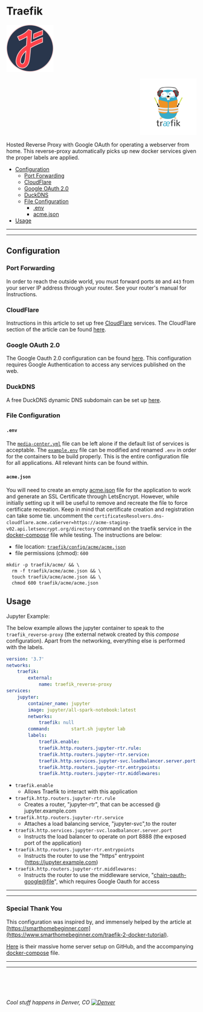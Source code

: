 # Traefik

<p align="left">
  <img src="docs/static/juftin.png" width="125" height="125"  alt="juftin logo">
</p>

<p align="right">
  <img src="https://github.com/traefik/traefik/raw/master/docs/content/assets/img/traefik.logo.png" width="150" alt="traefik logo">
</p>

Hosted Reverse Proxy with Google OAuth for operating a webserver
from home. This reverse-proxy automatically picks up new docker services
given the proper labels are applied.


-   [Configuration](#configuration)
    -   [Port Forwarding](#port-forwarding)
    -   [CloudFlare](#cloudflare)
    -   [Google OAuth 2.0](#google-oauth-20)
    -   [DuckDNS](#duckdns)
    -   [File Configuration](#file-configuration)
        -   [.env](#env)
        -   [acme.json](#acmejson)
-   [Usage](#usage)
* * *

* * *

## Configuration

### Port Forwarding

In order to reach the outside world, you must forward ports 
`80` and `443` from your server IP address through your router. 
See your router's manual for Instructions.

### CloudFlare

Instructions in this article to set up 
free [CloudFlare](https://dash.cloudflare.com/sign-up) services. 
The CloudFlare section of the article can be found 
[here](https://www.smarthomebeginner.com/traefik-reverse-proxy-tutorial-for-docker/#Dynamic_DNS_or_Your_Own_Domain_Name).

### Google OAuth 2.0

The Google Oauth 2.0 configuration can be found [here](https://www.smarthomebeginner.com/google-oauth-with-traefik-docker/#How_do_I_setup_OAuth). This configuration requires Google Authentication to access any services published on the web.

### DuckDNS

A free DuckDNS dynamic DNS subdomain can be set up [here](https://www.duckdns.org).

### File Configuration

#### `.env`

The [`media-center.yml`](media-center-juftin-personal.yml) file can be left alone if the default list of services 
is acceptable. The [`example.env`](example.env) file can be modified and renamed `.env` in order 
for the containers to be build properly. This is the entire configuration file for
all applications. All relevant hints can be found within.

#### `acme.json`

You will need to create an empty [acme.json](traefik/acme/acme.json) file for the
application to work and generate an SSL Certificate through LetsEncrypt. 
However, while initially setting up it will be useful to remove and recreate the file to force
certificate recreation. Keep in mind that certificate creation and registration can take some tie.
uncomment the `certificatesResolvers.dns-cloudflare.acme.caServer=https://acme-staging-v02.api.letsencrypt.org/directory` 
command on the traefik service in the [docker-compose](media-center-juftin-personal.yml) file while testing. 
The instructions are below:

  - file location: [`traefik/config/acme/acme.json`](traefik/acme/acme.json)
  - file permissions (chmod): `600`

```shell script
mkdir -p traefik/acme/ && \
  rm -f traefik/acme/acme.json && \
  touch traefik/acme/acme.json && \
  chmod 600 traefik/acme/acme.json
```

## Usage

Jupyter Example:

The below example allows the jupyter container to speak to the `traefik_reverse-proxy` (the 
external netwok created by this *compose* configuration). Apart from the networking, everything 
else is performed with the labels.

```yaml
version: '3.7'
networks:
    traefik:
        external:
            name: traefik_reverse-proxy
services:
    jupyter:
        container_name: jupyter
        image: jupyter/all-spark-notebook:latest
        networks:
            traefik: null
        command:        start.sh jupyter lab
        labels:
            traefik.enable:                                             true
            traefik.http.routers.jupyter-rtr.rule:                      Host(`jupyter.${DOMAIN_NAME}`)
            traefik.http.routers.jupyter-rtr.service:                   jupyter-svc
            traefik.http.services.jupyter-svc.loadbalancer.server.port: 8888
            traefik.http.routers.jupyter-rtr.entrypoints:               https
            traefik.http.routers.jupyter-rtr.middlewares:               chain-oauth-google@file
```

- `traefik.enable`
    - Allows Traefik to interact with this application 
- `traefik.http.routers.jupyter-rtr.rule`
    - Creates a router, "jupyter-rtr", that can be accessed @ jupyter.example.com
- `traefik.http.routers.jupyter-rtr.service`
    - Attaches a load balancing service, "jupyter-svc",to the router
- `traefik.http.services.jupyter-svc.loadbalancer.server.port`
    - Instructs the load balancer to operate on port 8888 (the exposed port of the application)
- `traefik.http.routers.jupyter-rtr.entrypoints`
    - Instructs the router to use the "https" entrypoint (https://jupyter.example.com)
- `traefik.http.routers.jupyter-rtr.middlewares:`              
    - Instructs the router to use the middleware service, 
    "[chain-oauth-google@file](traefik/rules/middlewares-chains.yml)",
    which requires Google Oauth for access 

* * *

* * *

### Special Thank You

This configuration was inspired by, and 
immensely helped by the article at 
[https://smarthomebeginner.com](https://www.smarthomebeginner.com/traefik-2-docker-tutorial). 


[Here](https://github.com/htpcBeginner/docker-traefik) 
is their massive home server setup on GitHub, and the accompanying 
[docker-compose](https://github.com/htpcBeginner/docker-traefik/blob/master/docker-compose-t2.yml) 
file.

* * *

* * *

<br/>
<br/>
<br/>

###### Cool stuff happens in Denver, CO [<img src="https://upload.wikimedia.org/wikipedia/commons/thumb/6/61/Flag_of_Denver%2C_Colorado.svg/800px-Flag_of_Denver%2C_Colorado.svg.png" width="25" alt="Denver">](https://denver-devs.slack.com/)